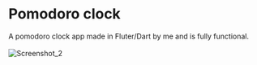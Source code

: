 # Pomodoro clock
A pomodoro clock app made in Fluter/Dart by me and is fully functional.
<br>
<br>
![Screenshot_2](https://github.com/DarkSaibot/Meals/assets/86971123/9741242a-d7c5-4cc6-af94-1039aee047f8)
